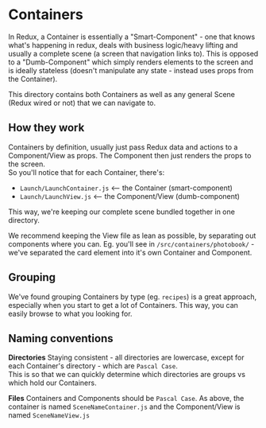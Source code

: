 # Containers

In Redux, a Container is essentially a "Smart-Component" - one that knows what's happening in redux, deals with business logic/heavy lifting and usually a complete scene (a screen that navigation links to). This is opposed to a "Dumb-Component" which simply renders elements to the screen and is ideally stateless (doesn't manipulate any state - instead uses props from the Container).

This directory contains both Containers as well as any general Scene (Redux wired or not) that we can navigate to.

## How they work

Containers by definition, usually just pass Redux data and actions to a Component/View as props. The Component then just renders the props to the screen.  
So you'll notice that for each Container, there's:

- `Launch/LaunchContainer.js` <-- the Container (smart-component)
- `Launch/LaunchView.js`      <-- the Component/View (dumb-component)

This way, we're keeping our complete scene bundled together in one directory.

We recommend keeping the View file as lean as possible, by separating out components where you can. Eg. you'll see in `/src/containers/photobook/` - we've separated the card element into it's own Container and Component.

## Grouping

We've found grouping Containers by type (eg. `recipes`) is a great approach, especially when you start to get a lot of Containers. This way, you can easily browse to what you looking for.

## Naming conventions

__Directories__
Staying consistent - all directories are lowercase, except for each Container's directory - which are `Pascal Case`.  
This is so that we can quickly determine which directories are groups vs which hold our Containers.

__Files__
Containers and Components should be `Pascal Case`.
As above, the container is named `SceneNameContainer.js` and the Component/View is named `SceneNameView.js`
